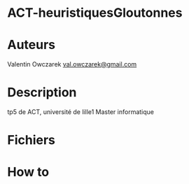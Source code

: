 ACT-heuristiquesGloutonnes
==========================

Auteurs
=======
Valentin Owczarek val.owczarek@gmail.com

Description
===========

tp5 de ACT, université de lille1 Master informatique


Fichiers
========



How to
======